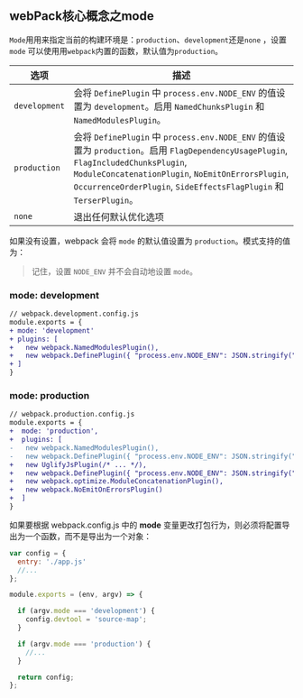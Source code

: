 ## webPack核心概念之mode

`Mode`⽤用来指定当前的构建环境是：`production`、`development`还是`none` ，设置 `mode` 可以使⽤用`webpack`内置的函数，默认值为`production`。

| 选项          | 描述                                                         |
| ------------- | ------------------------------------------------------------ |
| `development` | 会将 `DefinePlugin` 中 `process.env.NODE_ENV` 的值设置为 `development`。启用 `NamedChunksPlugin` 和 `NamedModulesPlugin`。 |
| `production`  | 会将 `DefinePlugin` 中 `process.env.NODE_ENV` 的值设置为 `production`。启用 `FlagDependencyUsagePlugin`, `FlagIncludedChunksPlugin`, `ModuleConcatenationPlugin`, `NoEmitOnErrorsPlugin`, `OccurrenceOrderPlugin`, `SideEffectsFlagPlugin` 和 `TerserPlugin`。 |
| `none`        | 退出任何默认优化选项                                         |

如果没有设置，webpack 会将 `mode` 的默认值设置为 `production`。模式支持的值为：

> 记住，设置 `NODE_ENV` 并不会自动地设置 `mode`。

### mode: development

```diff
// webpack.development.config.js
module.exports = {
+ mode: 'development'
+ plugins: [
+   new webpack.NamedModulesPlugin(),
+   new webpack.DefinePlugin({ "process.env.NODE_ENV": JSON.stringify("development") }),
+ ]
}
```

### mode: production

```diff
// webpack.production.config.js
module.exports = {
+  mode: 'production',
+  plugins: [
-   new webpack.NamedModulesPlugin(),
-   new webpack.DefinePlugin({ "process.env.NODE_ENV": JSON.stringify("development") }),
+   new UglifyJsPlugin(/* ... */),
+   new webpack.DefinePlugin({ "process.env.NODE_ENV": JSON.stringify("production") }),
+   new webpack.optimize.ModuleConcatenationPlugin(),
+   new webpack.NoEmitOnErrorsPlugin()
+  ]
}
```

如果要根据 webpack.config.js 中的 **mode** 变量更改打包行为，则必须将配置导出为一个函数，而不是导出为一个对象：

```javascript
var config = {
  entry: './app.js'
  //...
};

module.exports = (env, argv) => {

  if (argv.mode === 'development') {
    config.devtool = 'source-map';
  }

  if (argv.mode === 'production') {
    //...
  }

  return config;
};
```